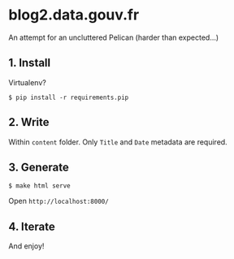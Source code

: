 # blog2.data.gouv.fr

An attempt for an uncluttered Pelican (harder than expected…)

## 1. Install

Virtualenv?

```shell
$ pip install -r requirements.pip
```


## 2. Write

Within `content` folder. Only `Title` and `Date` metadata are required.


## 3. Generate

```shell
$ make html serve
```

Open `http://localhost:8000/`


## 4. Iterate

And enjoy!

